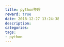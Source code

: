 ```yaml
---
title: python整理
reward: true
date: 2018-12-27 13:24:38
description:
categories:
tags:
- python
---
```


